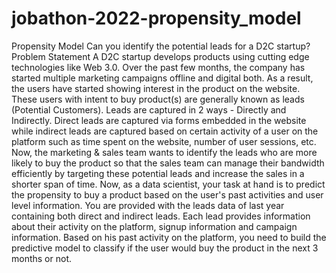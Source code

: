 # jobathon-2022-propensity_model
Propensity Model Can you identify the potential leads for a D2C startup?  Problem Statement A D2C startup develops products using cutting edge technologies like Web 3.0. Over the past few months, the company has started multiple marketing campaigns offline and digital both. As a result, the users have started showing interest in the product on the website. These users with intent to buy product(s) are generally known as leads (Potential Customers).  Leads are captured in 2 ways - Directly and Indirectly.  Direct leads are captured via forms embedded in the website while indirect leads are captured based on certain activity of a user on the platform such as time spent on the website, number of user sessions, etc.  Now, the marketing &amp; sales team wants to identify the leads who are more likely to buy the product so that the sales team can manage their bandwidth efficiently by targeting these potential leads and increase the sales in a shorter span of time.  Now, as a data scientist, your task at hand is to predict the propensity to buy a product based on the user's past activities and user level information. You are provided with the leads data of last year containing both direct and indirect leads. Each lead provides information about their activity on the platform, signup information and campaign information. Based on his past activity on the platform, you need to build the predictive model to classify if the user would buy the product in the next 3 months or not.

